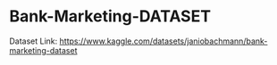 # Bank-Marketing-DATASET
Dataset Link: https://www.kaggle.com/datasets/janiobachmann/bank-marketing-dataset
